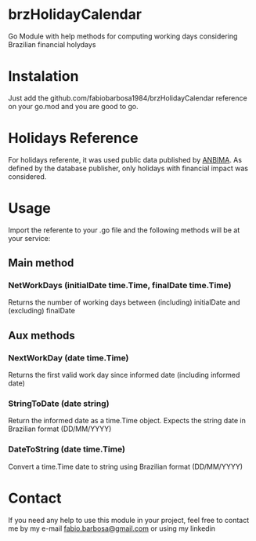 # brzHolidayCalendar
Go Module with help methods for computing working days considering Brazilian financial holydays

# Instalation
Just add the github.com/fabiobarbosa1984/brzHolidayCalendar reference on your go.mod and you are good to go. 

# Holidays Reference
For holidays referente, it was used public data published by [ANBIMA](https://www.anbima.com.br/feriados/feriados.asp).
As defined by the database publisher, only holidays with financial impact was considered. 

# Usage
Import the referente to your .go file and the following methods will be at your service:

## Main method

### NetWorkDays (initialDate time.Time, finalDate time.Time)
Returns the number of working days between (including) initialDate and (excluding) finalDate

## Aux methods
### NextWorkDay (date time.Time)
Returns the first valid work day since informed date (including informed date)

### StringToDate (date string)
Return the informed date as a time.Time object. Expects the string date in Brazilian format (DD/MM/YYYY)

### DateToString (date time.Time)
Convert a time.Time date to string using Brazilian format (DD/MM/YYYY)

# Contact
If you need any help to use this module in your project, feel free to contact me by my e-mail fabio.barbosa@gmail.com or using my linkedin 